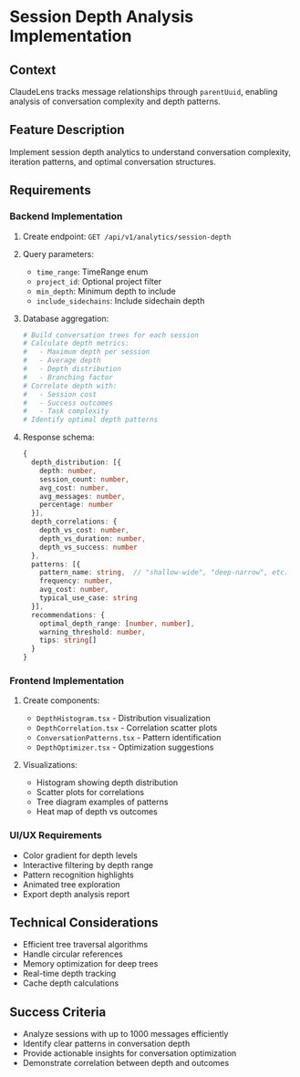 # Session Depth Analysis Implementation

## Context
ClaudeLens tracks message relationships through `parentUuid`, enabling analysis of conversation complexity and depth patterns.

## Feature Description
Implement session depth analytics to understand conversation complexity, iteration patterns, and optimal conversation structures.

## Requirements

### Backend Implementation
1. Create endpoint: `GET /api/v1/analytics/session-depth`
2. Query parameters:
   - `time_range`: TimeRange enum
   - `project_id`: Optional project filter
   - `min_depth`: Minimum depth to include
   - `include_sidechains`: Include sidechain depth

3. Database aggregation:
   ```python
   # Build conversation trees for each session
   # Calculate depth metrics:
   #   - Maximum depth per session
   #   - Average depth
   #   - Depth distribution
   #   - Branching factor
   # Correlate depth with:
   #   - Session cost
   #   - Success outcomes
   #   - Task complexity
   # Identify optimal depth patterns
   ```

4. Response schema:
   ```typescript
   {
     depth_distribution: [{
       depth: number,
       session_count: number,
       avg_cost: number,
       avg_messages: number,
       percentage: number
     }],
     depth_correlations: {
       depth_vs_cost: number,
       depth_vs_duration: number,
       depth_vs_success: number
     },
     patterns: [{
       pattern_name: string,  // "shallow-wide", "deep-narrow", etc.
       frequency: number,
       avg_cost: number,
       typical_use_case: string
     }],
     recommendations: {
       optimal_depth_range: [number, number],
       warning_threshold: number,
       tips: string[]
     }
   }
   ```

### Frontend Implementation
1. Create components:
   - `DepthHistogram.tsx` - Distribution visualization
   - `DepthCorrelation.tsx` - Correlation scatter plots
   - `ConversationPatterns.tsx` - Pattern identification
   - `DepthOptimizer.tsx` - Optimization suggestions

2. Visualizations:
   - Histogram showing depth distribution
   - Scatter plots for correlations
   - Tree diagram examples of patterns
   - Heat map of depth vs outcomes

### UI/UX Requirements
- Color gradient for depth levels
- Interactive filtering by depth range
- Pattern recognition highlights
- Animated tree exploration
- Export depth analysis report

## Technical Considerations
- Efficient tree traversal algorithms
- Handle circular references
- Memory optimization for deep trees
- Real-time depth tracking
- Cache depth calculations

## Success Criteria
- Analyze sessions with up to 1000 messages efficiently
- Identify clear patterns in conversation depth
- Provide actionable insights for conversation optimization
- Demonstrate correlation between depth and outcomes
